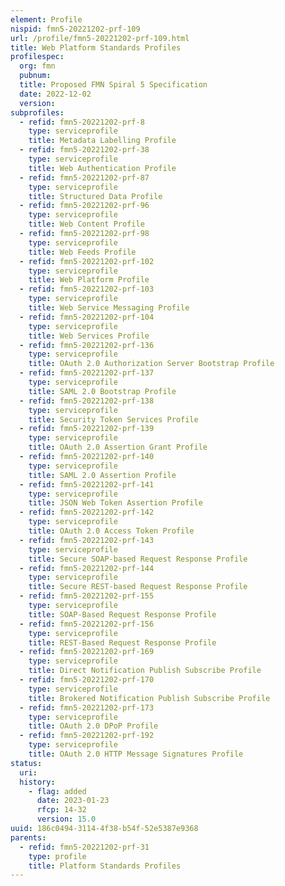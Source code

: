 ```yaml
---
element: Profile
nispid: fmn5-20221202-prf-109
url: /profile/fmn5-20221202-prf-109.html
title: Web Platform Standards Profiles
profilespec:
  org: fmn
  pubnum: 
  title: Proposed FMN Spiral 5 Specification
  date: 2022-12-02
  version: 
subprofiles:
  - refid: fmn5-20221202-prf-8
    type: serviceprofile
    title: Metadata Labelling Profile
  - refid: fmn5-20221202-prf-38
    type: serviceprofile
    title: Web Authentication Profile
  - refid: fmn5-20221202-prf-87
    type: serviceprofile
    title: Structured Data Profile
  - refid: fmn5-20221202-prf-96
    type: serviceprofile
    title: Web Content Profile
  - refid: fmn5-20221202-prf-98
    type: serviceprofile
    title: Web Feeds Profile
  - refid: fmn5-20221202-prf-102
    type: serviceprofile
    title: Web Platform Profile
  - refid: fmn5-20221202-prf-103
    type: serviceprofile
    title: Web Service Messaging Profile
  - refid: fmn5-20221202-prf-104
    type: serviceprofile
    title: Web Services Profile
  - refid: fmn5-20221202-prf-136
    type: serviceprofile
    title: OAuth 2.0 Authorization Server Bootstrap Profile
  - refid: fmn5-20221202-prf-137
    type: serviceprofile
    title: SAML 2.0 Bootstrap Profile
  - refid: fmn5-20221202-prf-138
    type: serviceprofile
    title: Security Token Services Profile
  - refid: fmn5-20221202-prf-139
    type: serviceprofile
    title: OAuth 2.0 Assertion Grant Profile
  - refid: fmn5-20221202-prf-140
    type: serviceprofile
    title: SAML 2.0 Assertion Profile
  - refid: fmn5-20221202-prf-141
    type: serviceprofile
    title: JSON Web Token Assertion Profile
  - refid: fmn5-20221202-prf-142
    type: serviceprofile
    title: OAuth 2.0 Access Token Profile
  - refid: fmn5-20221202-prf-143
    type: serviceprofile
    title: Secure SOAP-based Request Response Profile
  - refid: fmn5-20221202-prf-144
    type: serviceprofile
    title: Secure REST-based Request Response Profile
  - refid: fmn5-20221202-prf-155
    type: serviceprofile
    title: SOAP-Based Request Response Profile
  - refid: fmn5-20221202-prf-156
    type: serviceprofile
    title: REST-Based Request Response Profile
  - refid: fmn5-20221202-prf-169
    type: serviceprofile
    title: Direct Notification Publish Subscribe Profile
  - refid: fmn5-20221202-prf-170
    type: serviceprofile
    title: Brokered Notification Publish Subscribe Profile
  - refid: fmn5-20221202-prf-173
    type: serviceprofile
    title: OAuth 2.0 DPoP Profile
  - refid: fmn5-20221202-prf-192
    type: serviceprofile
    title: OAuth 2.0 HTTP Message Signatures Profile
status:
  uri: 
  history: 
    - flag: added
      date: 2023-01-23
      rfcp: 14-32
      version: 15.0
uuid: 186c0494-3114-4f38-b54f-52e5387e9368
parents:
  - refid: fmn5-20221202-prf-31
    type: profile
    title: Platform Standards Profiles
---
```

